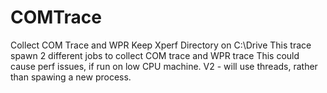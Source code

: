 # COMTrace
Collect COM Trace and WPR
Keep Xperf Directory on C:\Drive
This trace spawn 2 different jobs to collect COM trace and WPR trace
This could cause perf issues, if run on low CPU machine.
V2 - will use threads, rather than spawing a new process.

